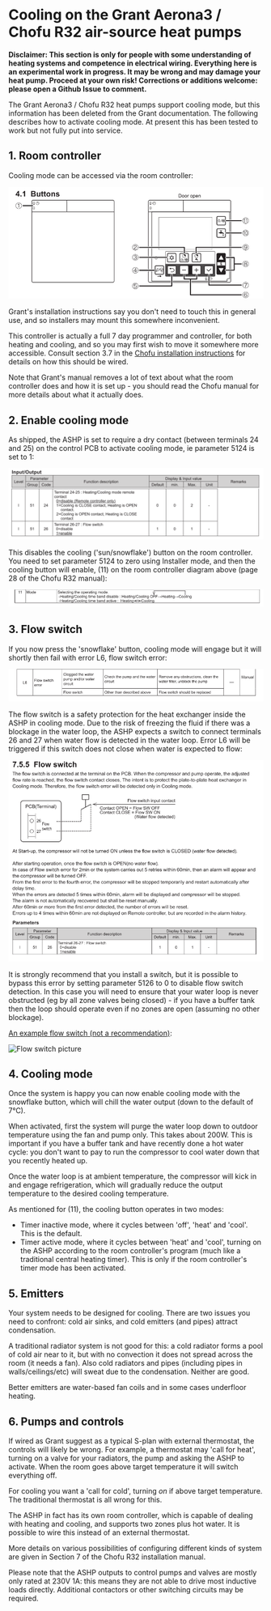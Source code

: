 Cooling on the Grant Aerona3 / Chofu R32 air-source heat pumps
==============================================================

**Disclaimer: This section is only for people with some understanding of
heating systems and competence in electrical wiring.  Everything here is an
experimental work in progress.  It may be wrong and may damage your heat
pump.  Proceed at your own risk!  Corrections or additions welcome: please
open a Github Issue to comment.**

The Grant Aerona3 / Chofu R32 heat pumps support cooling mode, but this
information has been deleted from the Grant documentation.  The following
describes how to activate cooling mode.  At present this has been tested to
work but not fully put into service.

## 1. Room controller

Cooling mode can be accessed via the room controller:

![Room controller](images/room-controller-picture.png)

Grant's installation instructions say you don't need to touch this in
general use, and so installers may mount this somewhere inconvenient.

This controller is actually a full 7 day programmer and controller, for both
heating and cooling, and so you may first wish to move it somewhere more
accessible.  Consult section 3.7 in the
[Chofu installation instructions](../Chofu/R32/New-Zealand/Chofu-Operating-Installation-Manual-R32.pdf)
for details on how this should be wired.

Note that Grant's manual removes a lot of text about what the room
controller does and how it is set up - you should read the Chofu manual for
more details about what it actually does.

## 2. Enable cooling mode

As shipped, the ASHP is set to require a dry contact (between terminals 24
and 25) on the control PCB to activate cooling mode, ie parameter 5124 is
set to 1:

![Parameters 5124 / 5126](images/cooling-params-5124.png)

This disables the cooling ('sun/snowflake') button on the room controller. 
You need to set parameter 5124 to zero using Installer mode, and then the
cooling button will enable, (11) on the room controller diagram above (page
28 of the Chofu R32 manual):

![Room controller](images/room-controller-11.png)


## 3. Flow switch

If you now press the 'snowflake' button, cooling
mode will engage but it will shortly then fail with error L6, flow switch
error:

![Error L6](images/error-L6.png)

The flow switch is a safety protection for the heat exchanger inside the
ASHP in cooling mode.  Due to the risk of freezing the fluid if there
was a blockage in the water loop, the ASHP expects a switch to connect
terminals 26 and 27 when water flow is detected in the water loop.  Error L6
will be triggered if this switch does not close when water is expected to
flow:

![Flow switch 7.5.5](images/flow-switch-7.5.5.png)

It is strongly recommend that you install a switch, but it is possible to
bypass this error by setting parameter 5126 to 0 to disable flow switch
detection.  In this case you will need to ensure that your water loop is
never obstructed (eg by all zone valves being closed) - if you have a buffer
tank then the loop should operate even if no zones are open (assuming no
other blockage).

[An example flow switch (not a recommendation)](https://www.caleffi.com/international/en-int/catalogue/flow-switch-suitable-1-8-pipes-626600):

![Flow switch picture](https://www.caleffi.com/sites/default/files/styles/product_photo/public/file/626_0.jpg)


## 4. Cooling mode

Once the system is happy you can now enable cooling mode with the snowflake
button, which will chill the water output (down to the default of 7°C).

When activated, first the system will purge the water loop down to outdoor
temperature using the fan and pump only.  This takes about 200W.  This is
important if you have a buffer tank and have recently done a hot water
cycle: you don't want to pay to run the compressor to cool water down that
you recently heated up.

Once the water loop is at ambient temperature, the compressor will kick in
and engage refrigeration, which will gradually reduce the output temperature
to the desired cooling temperature.

As mentioned for (11), the cooling button operates in two modes:

 - Timer inactive mode, where it cycles between 'off', 'heat' and 'cool'. 
   This is the default.
 - Timer active mode, where it cycles between 'heat' and 'cool', turning on
   the ASHP according to the room controller's program (much like a
   traditional central heating timer).  This is only if the room
   controller's timer mode has been activated.

## 5. Emitters

Your system needs to be designed for cooling.  There are two issues you need
to confront: cold air sinks, and cold emitters (and pipes) attract condensation.

A traditional radiator system is not good for this: a cold radiator forms a
pool of cold air near to it, but with no convection it does not spread
across the room (it needs a fan).  Also cold radiators and pipes (including
pipes in walls/ceilings/etc) will sweat due to the condensation.  Neither
are good.

Better emitters are water-based fan coils and in some cases underfloor
heating.


## 6. Pumps and controls

If wired as Grant suggest as a typical S-plan with external thermostat, the
controls will likely be wrong.  For example, a thermostat may 'call for
heat', turning on a valve for your radiators, the pump and asking the ASHP
to activate.  When the room goes above target temperature it will switch
everything off.

For cooling you want a 'call for cold', turning *on* if above target
temperature.  The traditional thermostat is all wrong for this.

The ASHP in fact has its own room controller, which is capable of
dealing with heating and cooling, and supports two zones plus hot water.
It is possible to wire this instead of an external thermostat.

More details on various possibilities of configuring different kinds of
system are given in Section 7 of the Chofu R32 installation manual.

Please note that the ASHP outputs to control pumps and valves are mostly
only rated at 230V 1A: this means they are not able to drive most inductive
loads directly.  Additional contactors or other switching circuits may be
required.
